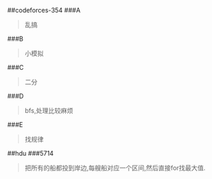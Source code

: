 ##codeforces-354
###A
>乱搞

###B
>小模拟

###C
>二分

###D
>bfs,处理比较麻烦

###E
>找规律

##hdu
###5714
>把所有的船都投到岸边,每艘船对应一个区间,然后直接for找最大值.

